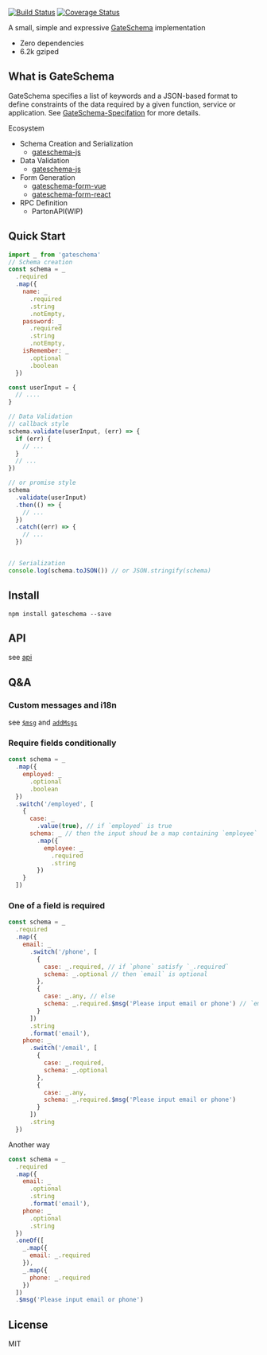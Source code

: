 [![Build Status](https://travis-ci.org/GateSchema/gateschema-js.svg?branch=master)](https://travis-ci.org/GateSchema/gateschema-js)  [![Coverage Status](https://coveralls.io/repos/github/GateSchema/gateschema-js/badge.svg)](https://coveralls.io/github/GateSchema/gateschema-js)

A small, simple and expressive [GateSchema](https://github.com/GateSchema/GateSchema-Specification) implementation  
* Zero dependencies  
* 6.2k gziped  

## What is GateSchema  
GateSchema specifies a list of keywords and a JSON-based format to define constraints of the data required by a given function, service or application. See [GateSchema-Specifation](https://github.com/GateSchema/GateSchema-Specification) for more details.  

Ecosystem   
* Schema Creation and Serialization
  * [gateschema-js](https://github.com/GateSchema/gateschema-js)   
* Data Validation  
  * [gateschema-js](https://github.com/GateSchema/gateschema-js)   
* Form Generation  
  * [gateschema-form-vue](https://github.com/GateSchema/gateschema-form-vue)
  * [gateschema-form-react](https://github.com/GateSchema/gateschema-form-react)   
* RPC Definition
  * PartonAPI(WIP)  


## Quick Start  
```js  
import _ from 'gateschema' 
// Schema creation   
const schema = _
  .required
  .map({
    name: _
      .required
      .string
      .notEmpty,
    password: _
      .required
      .string
      .notEmpty,
    isRemember: _
      .optional
      .boolean
  })

const userInput = {
  // ....
} 

// Data Validation
// callback style
schema.validate(userInput, (err) => {
  if (err) {
    // ...
  }
  // ...
})

// or promise style 
schema
  .validate(userInput)
  .then(() => {
    // ...
  })
  .catch((err) => {
    // ...
  })


// Serialization
console.log(schema.toJSON()) // or JSON.stringify(schema)
```

## Install  
```
npm install gateschema --save  
```

## API  
see [api](docs/api.md)  

## Q&A  
### Custom messages and i18n  
see [`$msg`](docs/api.md#msg) and [`addMsgs`](docs/api.md#addmsgsmsgs-msgs-void)

### Require fields conditionally  
```js  
const schema = _
  .map({
    employed: _
      .optional
      .boolean
  })
  .switch('/employed', [
    {
      case: _
        .value(true), // if `employed` is true
      schema: _ // then the input shoud be a map containing `employee` key
        .map({
          employee: _
            .required
            .string
        })
    }
  ])
```
### One of a field is required  
```js
const schema = _
  .required
  .map({
    email: _
      .switch('/phone', [
        {
          case: _.required, // if `phone` satisfy `_.required`
          schema: _.optional // then `email` is optional
        },
        {
          case: _.any, // else 
          schema: _.required.$msg('Please input email or phone') // `email` is required
        }
      ])
      .string
      .format('email'),
    phone: _
      .switch('/email', [
        {
          case: _.required,
          schema: _.optional
        },
        {
          case: _.any,
          schema: _.required.$msg('Please input email or phone')
        }
      ])
      .string
  })
```
Another way  
```js
const schema = _
  .required
  .map({
    email: _
      .optional
      .string
      .format('email'),
    phone: _
      .optional
      .string
  })
  .oneOf([
    _.map({
      email: _.required
    }),
    _.map({
      phone: _.required
    })
  ])
  .$msg('Please input email or phone')
```

## License  
MIT